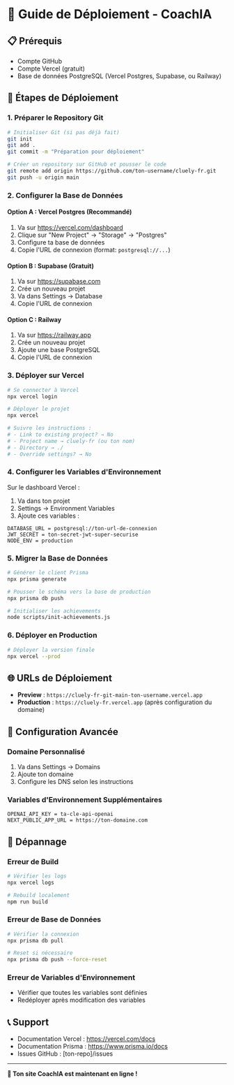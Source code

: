 # 🚀 Guide de Déploiement - CoachIA

## 📋 Prérequis

- Compte GitHub
- Compte Vercel (gratuit)
- Base de données PostgreSQL (Vercel Postgres, Supabase, ou Railway)

## 🔧 Étapes de Déploiement

### 1. Préparer le Repository Git

```bash
# Initialiser Git (si pas déjà fait)
git init
git add .
git commit -m "Préparation pour déploiement"

# Créer un repository sur GitHub et pousser le code
git remote add origin https://github.com/ton-username/cluely-fr.git
git push -u origin main
```

### 2. Configurer la Base de Données

#### Option A : Vercel Postgres (Recommandé)
1. Va sur https://vercel.com/dashboard
2. Clique sur "New Project" → "Storage" → "Postgres"
3. Configure ta base de données
4. Copie l'URL de connexion (format: `postgresql://...`)

#### Option B : Supabase (Gratuit)
1. Va sur https://supabase.com
2. Crée un nouveau projet
3. Va dans Settings → Database
4. Copie l'URL de connexion

#### Option C : Railway
1. Va sur https://railway.app
2. Crée un nouveau projet
3. Ajoute une base PostgreSQL
4. Copie l'URL de connexion

### 3. Déployer sur Vercel

```bash
# Se connecter à Vercel
npx vercel login

# Déployer le projet
npx vercel

# Suivre les instructions :
# - Link to existing project? → No
# - Project name → cluely-fr (ou ton nom)
# - Directory → ./
# - Override settings? → No
```

### 4. Configurer les Variables d'Environnement

Sur le dashboard Vercel :
1. Va dans ton projet
2. Settings → Environment Variables
3. Ajoute ces variables :

```
DATABASE_URL = postgresql://ton-url-de-connexion
JWT_SECRET = ton-secret-jwt-super-securise
NODE_ENV = production
```

### 5. Migrer la Base de Données

```bash
# Générer le client Prisma
npx prisma generate

# Pousser le schéma vers la base de production
npx prisma db push

# Initialiser les achievements
node scripts/init-achievements.js
```

### 6. Déployer en Production

```bash
# Déployer la version finale
npx vercel --prod
```

## 🌐 URLs de Déploiement

- **Preview** : `https://cluely-fr-git-main-ton-username.vercel.app`
- **Production** : `https://cluely-fr.vercel.app` (après configuration du domaine)

## 🔧 Configuration Avancée

### Domaine Personnalisé
1. Va dans Settings → Domains
2. Ajoute ton domaine
3. Configure les DNS selon les instructions

### Variables d'Environnement Supplémentaires
```
OPENAI_API_KEY = ta-cle-api-openai
NEXT_PUBLIC_APP_URL = https://ton-domaine.com
```

## 🚨 Dépannage

### Erreur de Build
```bash
# Vérifier les logs
npx vercel logs

# Rebuild localement
npm run build
```

### Erreur de Base de Données
```bash
# Vérifier la connexion
npx prisma db pull

# Reset si nécessaire
npx prisma db push --force-reset
```

### Erreur de Variables d'Environnement
- Vérifier que toutes les variables sont définies
- Redéployer après modification des variables

## 📞 Support

- Documentation Vercel : https://vercel.com/docs
- Documentation Prisma : https://www.prisma.io/docs
- Issues GitHub : [ton-repo]/issues

---

**🎉 Ton site CoachIA est maintenant en ligne !** 